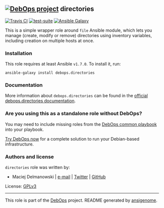 ## [![DebOps project](http://debops.org/images/debops-small.png)](http://debops.org) directories

[![Travis CI](http://img.shields.io/travis/debops/ansible-directories.svg?style=flat)](http://travis-ci.org/debops/ansible-directories) [![test-suite](http://img.shields.io/badge/test--suite-ansible--directories-blue.svg?style=flat)](https://github.com/debops/test-suite/tree/master/ansible-directories/)  [![Ansible Galaxy](http://img.shields.io/badge/galaxy-debops.directories-660198.svg?style=flat)](https://galaxy.ansible.com/list#/roles/1560)

This is a simple wrapper role around `file` Ansible module, which lets
you manage (create, modify or remove) directories using inventory
variables, including creation on multiple hosts at once.

### Installation

This role requires at least Ansible `v1.7.0`. To install it, run:

    ansible-galaxy install debops.directories

### Documentation

More information about `debops.directories` can be found in the
[official debops.directories documentation](http://docs.debops.org/en/latest/ansible/roles/debops.directories.html).



### Are you using this as a standalone role without DebOps?

You may need to include missing roles from the [DebOps common
playbook](https://github.com/debops/debops-playbooks/blob/master/playbooks/common.yml)
into your playbook.

[Try DebOps now](https://github.com/debops/debops) for a complete solution to run your Debian-based infrastructure.





### Authors and license

`directories` role was written by:
- Maciej Delmanowski | [e-mail](mailto:drybjed@gmail.com) | [Twitter](https://twitter.com/drybjed) | [GitHub](https://github.com/drybjed)

License: [GPLv3](https://tldrlegal.com/license/gnu-general-public-license-v3-%28gpl-3%29)

***

This role is part of the [DebOps](http://debops.org/) project. README generated by [ansigenome](https://github.com/nickjj/ansigenome/).

